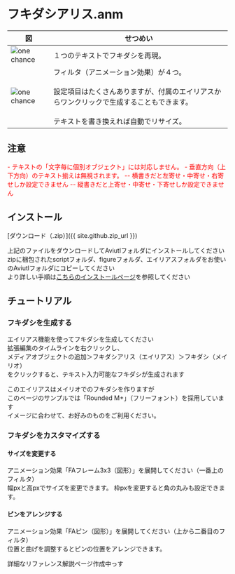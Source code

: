# フキダシアリス.anm

| 図 | せつめい |
----|----
| <img src="https://tiribro.github.io/FukidashiALICE.anm/img/one_chance.jpg" title="one chance"> | １つのテキストでフキダシを再現。 |
| <img src="https://tiribro.github.io/FukidashiALICE.anm/img/prop_000.png" title="one chance"> | フィルタ（アニメーション効果）が４つ。<br><br>設定項目はたくさんありますが、付属のエイリアスからワンクリックで生成することもできます。<br><br>テキストを書き換えれば自動でリサイズ。 |

## 注意

<font color="red">
- テキストの「文字毎に個別オブジェクト」には対応しません。
- 垂直方向（上下方向）のテキスト揃えは無視されます。
-- 横書きだと左寄せ・中寄せ・右寄せしか設定できません
-- 縦書きだと上寄せ・中寄せ・下寄せしか設定できません
</font>

## インストール

[ダウンロード（.zip）]({{ site.github.zip_url }})

上記のファイルをダウンロードしてAviutlフォルダにインストールしてください  
zipに梱包されたscriptフォルダ、figureフォルダ、エイリアスフォルダをお使いのAviutlフォルダにコピーしてください  
より詳しい手順は[こちらのインストールページ](./install)を参照してください

## チュートリアル

### フキダシを生成する

エイリアス機能を使ってフキダシを生成してください  
拡張編集のタイムラインを右クリックし、  
メディアオブジェクトの追加＞フキダシアリス（エイリアス）＞フキダシ（メイリオ）  
をクリックすると、テキスト入力可能なフキダシが生成されます

このエイリアスはメイリオでのフキダシを作りますが  
このページのサンプルでは「Rounded M+」（フリーフォント）を採用しています  
イメージに合わせて、お好みのものをご利用ください。  

### フキダシをカスタマイズする

#### サイズを変更する

アニメーション効果「FAフレーム3x3（図形）」を展開してください（一番上のフィルタ）  
幅pxと高pxでサイズを変更できます。
枠pxを変更すると角の丸みも設定できます。

#### ピンをアレンジする

アニメーション効果「FAピン（図形）」を展開してください（上から二番目のフィルタ）  
位置と曲げを調整するとピンの位置をアレンジできます。

詳細なリファレンス解説ページ作成中っす
